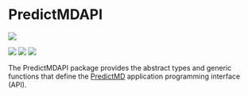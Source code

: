 # PredictMDAPI

<p>
<a href="https://doi.org/10.5281/zenodo.1291209">
<img
src="https://zenodo.org/badge/109460252.svg"/>
</a>
</p>


<p>
<a href="https://bors.tech">
<img
src="https://bors.tech/images/badge_small.svg"
/></a>
<a href="https://travis-ci.com/bcbi/PredictMDAPI.jl/branches">
<img
src="https://travis-ci.com/bcbi/PredictMDAPI.jl.svg?branch=master"
/></a>
<a
href="https://codecov.io/gh/bcbi/PredictMDAPI.jl/branch/master">
<img
src="https://codecov.io/gh/bcbi/PredictMDAPI.jl/branch/master/graph/badge.svg"
/></a>
</p>

The PredictMDAPI package provides the abstract types and generic functions that define the [PredictMD](https://predictmd.net) application programming interface (API).
